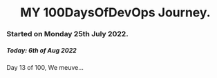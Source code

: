 <h1 align=center>
  MY 100DaysOfDevOps Journey.
</h1>

### Started on Monday 25th July 2022.
##### Today: 6th of Aug 2022

Day 13 of 100, We meuve...